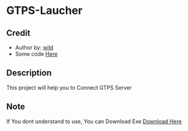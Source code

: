 # GTPS-Laucher

## Credit
- Author by: [wild](https://github.com/awraihangt)
- Some code [Here](https://coderrocketfuel.com/article/get-the-total-size-of-all-files-in-a-directory-using-node-js)

## Description
This project will help you to Connect GTPS Server

## Note
If You dont understand to use, You can Download Exe
[Download Here](https://cdn.glitch.me/28d7795f-4de3-4f7e-95cf-fb9bf1b152e7/launcher.exe?v=1648797062586)
